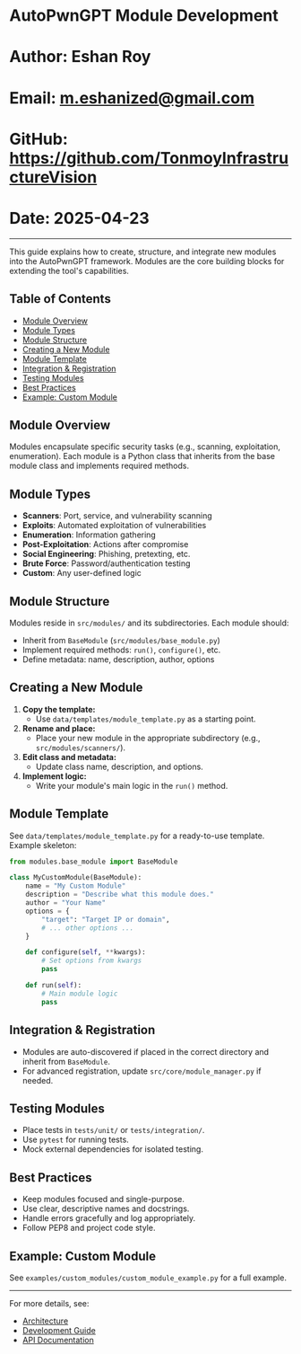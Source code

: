 # AutoPwnGPT Module Development

# Author: Eshan Roy
# Email: m.eshanized@gmail.com
# GitHub: https://github.com/TonmoyInfrastructureVision
# Date: 2025-04-23

---

This guide explains how to create, structure, and integrate new modules into the AutoPwnGPT framework. Modules are the core building blocks for extending the tool's capabilities.

## Table of Contents
- [Module Overview](#module-overview)
- [Module Types](#module-types)
- [Module Structure](#module-structure)
- [Creating a New Module](#creating-a-new-module)
- [Module Template](#module-template)
- [Integration & Registration](#integration--registration)
- [Testing Modules](#testing-modules)
- [Best Practices](#best-practices)
- [Example: Custom Module](#example-custom-module)

## Module Overview

Modules encapsulate specific security tasks (e.g., scanning, exploitation, enumeration). Each module is a Python class that inherits from the base module class and implements required methods.

## Module Types
- **Scanners**: Port, service, and vulnerability scanning
- **Exploits**: Automated exploitation of vulnerabilities
- **Enumeration**: Information gathering
- **Post-Exploitation**: Actions after compromise
- **Social Engineering**: Phishing, pretexting, etc.
- **Brute Force**: Password/authentication testing
- **Custom**: Any user-defined logic

## Module Structure

Modules reside in `src/modules/` and its subdirectories. Each module should:
- Inherit from `BaseModule` (`src/modules/base_module.py`)
- Implement required methods: `run()`, `configure()`, etc.
- Define metadata: name, description, author, options

## Creating a New Module
1. **Copy the template:**
   - Use `data/templates/module_template.py` as a starting point.
2. **Rename and place:**
   - Place your new module in the appropriate subdirectory (e.g., `src/modules/scanners/`).
3. **Edit class and metadata:**
   - Update class name, description, and options.
4. **Implement logic:**
   - Write your module's main logic in the `run()` method.

## Module Template

See `data/templates/module_template.py` for a ready-to-use template. Example skeleton:

```python
from modules.base_module import BaseModule

class MyCustomModule(BaseModule):
    name = "My Custom Module"
    description = "Describe what this module does."
    author = "Your Name"
    options = {
        "target": "Target IP or domain",
        # ... other options ...
    }

    def configure(self, **kwargs):
        # Set options from kwargs
        pass

    def run(self):
        # Main module logic
        pass
```

## Integration & Registration
- Modules are auto-discovered if placed in the correct directory and inherit from `BaseModule`.
- For advanced registration, update `src/core/module_manager.py` if needed.

## Testing Modules
- Place tests in `tests/unit/` or `tests/integration/`.
- Use `pytest` for running tests.
- Mock external dependencies for isolated testing.

## Best Practices
- Keep modules focused and single-purpose.
- Use clear, descriptive names and docstrings.
- Handle errors gracefully and log appropriately.
- Follow PEP8 and project code style.

## Example: Custom Module

See `examples/custom_modules/custom_module_example.py` for a full example.

---

For more details, see:
- [Architecture](architecture.md)
- [Development Guide](index.md)
- [API Documentation](../api/index.md)
